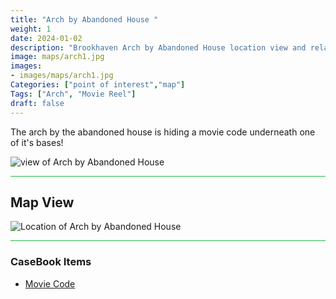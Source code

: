 ```yaml
---
title: "Arch by Abandoned House "
weight: 1
date: 2024-01-02
description: "Brookhaven Arch by Abandoned House location view and related secrets"
image: maps/arch1.jpg
images:
- images/maps/arch1.jpg
Categories: ["point of interest","map"]
Tags: ["Arch", "Movie Reel"]
draft: false
--- 
```



The arch by the abandoned house is hiding a movie code underneath one of it's bases!

![view of Arch by Abandoned House](/images/maps/arch1.jpg)

<hr style="background-color: #28b44c" size=8>

## Map View

![Location of Arch by Abandoned House](/images/maps/arch-by-abandoned-house.png)
<hr style="background-color: #28b44c" size=8>

### CaseBook Items

- [Movie Code](/casebook/movie_codes/#eagle-view-arch-code)